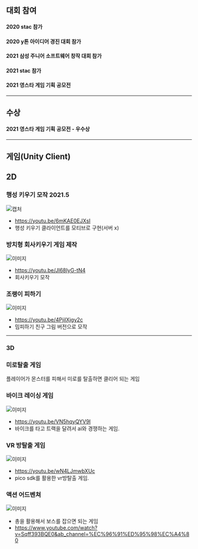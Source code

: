 
## 대회 참여  

#### 2020 stac 참가   
#### 2020 y톤 아이디어 경진 대회 참가   
#### 2021 삼성 주니어 소프트웨어 창작 대회 참가   
#### 2021 stac 참가   
#### 2021 영스타 게임 기획 공모전   

---   
   
## 수상   

#### 2021 영스타 게임 기획 공모전 - 우수상   
   
---   
   
## 게임(Unity Client)

## 2D

### 행성 키우기 모작 2021.5   
![캡처](https://cdn.discordapp.com/attachments/892285347352936470/930485728905932820/unknown.png)
+ https://youtu.be/6mKAE0EJXsI
+ 행성 키우기 클라이언트를 모티브로 구현(서버 x)

### 방치형 회사키우기 게임 제작 
![이미지](https://cdn.discordapp.com/attachments/892285347352936470/930487972170702968/unknown.png)
+ https://youtu.be/JI68IyG-tN4   
+ 회사키우기 모작  

### 조랭이 피하기   
![이미지](https://cdn.discordapp.com/attachments/892285347352936470/930489210517995590/unknown.png)
+ https://youtu.be/4PjilXjgy2c   
+ 밈피하기 친구 그림 버전으로 모작   
  
---   
   
### 3D

### 미로탈출 게임 
플레이어가 몬스터를 피해서 미로를 탈출하면 클리어 되는 게임

### 바이크 레이싱 게임
![이미지](https://cdn.discordapp.com/attachments/892285347352936470/930491981010960504/unknown.png)
+ https://youtu.be/VN5hqyQYV9I
+ 바이크를 타고 트랙을 달려서 ai와 경쟁하는 게임.

### VR 방탈출 게임
![이미지](https://cdn.discordapp.com/attachments/892285347352936470/930491453732438066/unknown.png)
+ https://youtu.be/wN4LJmwbXUc
+ pico sdk를 활용한 vr방탈출 게임.

### 액션 어드벤쳐
![이미지](https://cdn.discordapp.com/attachments/892285347352936470/930490923077492736/unknown.png)
+ 총을 활용해서 보스를 잡으면 되는 게임
+ https://www.youtube.com/watch?v=Sqff393BQE0&ab_channel=%EC%96%91%ED%95%98%EC%A4%80


